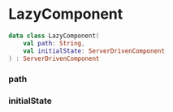 # LazyComponent



```kotlin
data class LazyComponent(
    val path: String,
    val initialState: ServerDrivenComponent
) : ServerDrivenComponent
```

### path



### initialState





